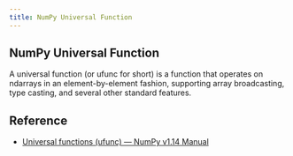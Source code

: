 ```yaml
---
title: NumPy Universal Function
---
```


## NumPy Universal Function
A universal function (or ufunc for short) is a function that operates on ndarrays in an element-by-element fashion, supporting array broadcasting, type casting, and several other standard features.

## Reference
* [Universal functions \(ufunc\) — NumPy v1\.14 Manual](https://docs.scipy.org/doc/numpy/reference/ufuncs.html#available-ufuncs)
